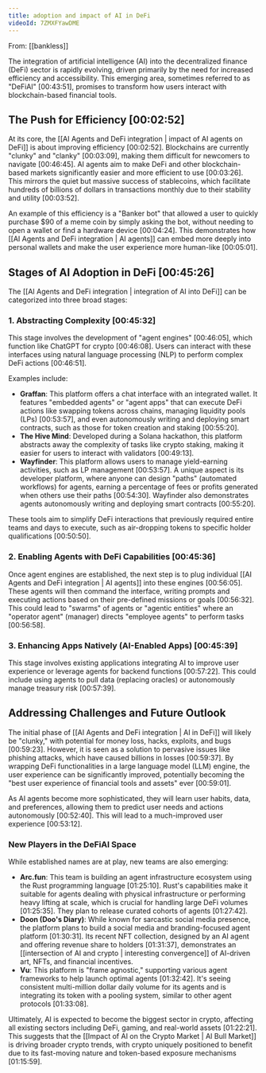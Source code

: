```yaml
---
title: adoption and impact of AI in DeFi
videoId: 7ZMXFYawDME
---
```


From: [[bankless]] <br/> 

The integration of artificial intelligence (AI) into the decentralized finance (DeFi) sector is rapidly evolving, driven primarily by the need for increased efficiency and accessibility. This emerging area, sometimes referred to as "DeFiAI" <a class="yt-timestamp" data-t="00:43:51">[00:43:51]</a>, promises to transform how users interact with blockchain-based financial tools.

## The Push for Efficiency <a class="yt-timestamp" data-t="00:02:52">[00:02:52]</a>
At its core, the [[AI Agents and DeFi integration | impact of AI agents on DeFi]] is about improving efficiency <a class="yt-timestamp" data-t="00:02:52">[00:02:52]</a>. Blockchains are currently "clunky" and "clanky" <a class="yt-timestamp" data-t="00:03:09">[00:03:09]</a>, making them difficult for newcomers to navigate <a class="yt-timestamp" data-t="00:46:45">[00:46:45]</a>. AI agents aim to make DeFi and other blockchain-based markets significantly easier and more efficient to use <a class="yt-timestamp" data-t="00:03:26">[00:03:26]</a>. This mirrors the quiet but massive success of stablecoins, which facilitate hundreds of billions of dollars in transactions monthly due to their stability and utility <a class="yt-timestamp" data-t="00:03:52">[00:03:52]</a>.

An example of this efficiency is a "Banker bot" that allowed a user to quickly purchase $90 of a meme coin by simply asking the bot, without needing to open a wallet or find a hardware device <a class="yt-timestamp" data-t="00:04:24">[00:04:24]</a>. This demonstrates how [[AI Agents and DeFi integration | AI agents]] can embed more deeply into personal wallets and make the user experience more human-like <a class="yt-timestamp" data-t="00:05:01">[00:05:01]</a>.

## Stages of AI Adoption in DeFi <a class="yt-timestamp" data-t="00:45:26">[00:45:26]</a>
The [[AI Agents and DeFi integration | integration of AI into DeFi]] can be categorized into three broad stages:

### 1. Abstracting Complexity <a class="yt-timestamp" data-t="00:45:32">[00:45:32]</a>
This stage involves the development of "agent engines" <a class="yt-timestamp" data-t="00:46:05">[00:46:05]</a>, which function like ChatGPT for crypto <a class="yt-timestamp" data-t="00:46:08">[00:46:08]</a>. Users can interact with these interfaces using natural language processing (NLP) to perform complex DeFi actions <a class="yt-timestamp" data-t="00:46:51">[00:46:51]</a>.

Examples include:
*   **Graffan**: This platform offers a chat interface with an integrated wallet. It features "embedded agents" or "agent apps" that can execute DeFi actions like swapping tokens across chains, managing liquidity pools (LPs) <a class="yt-timestamp" data-t="00:53:57">[00:53:57]</a>, and even autonomously writing and deploying smart contracts, such as those for token creation and staking <a class="yt-timestamp" data-t="00:55:20">[00:55:20]</a>.
*   **The Hive Mind**: Developed during a Solana hackathon, this platform abstracts away the complexity of tasks like crypto staking, making it easier for users to interact with validators <a class="yt-timestamp" data-t="00:49:13">[00:49:13]</a>.
*   **Wayfinder**: This platform allows users to manage yield-earning activities, such as LP management <a class="yt-timestamp" data-t="00:53:57">[00:53:57]</a>. A unique aspect is its developer platform, where anyone can design "paths" (automated workflows) for agents, earning a percentage of fees or profits generated when others use their paths <a class="yt-timestamp" data-t="00:54:30">[00:54:30]</a>. Wayfinder also demonstrates agents autonomously writing and deploying smart contracts <a class="yt-timestamp" data-t="00:55:20">[00:55:20]</a>.

These tools aim to simplify DeFi interactions that previously required entire teams and days to execute, such as air-dropping tokens to specific holder qualifications <a class="yt-timestamp" data-t="00:50:50">[00:50:50]</a>.

### 2. Enabling Agents with DeFi Capabilities <a class="yt-timestamp" data-t="00:45:36">[00:45:36]</a>
Once agent engines are established, the next step is to plug individual [[AI Agents and DeFi integration | AI agents]] into these engines <a class="yt-timestamp" data-t="00:56:05">[00:56:05]</a>. These agents will then command the interface, writing prompts and executing actions based on their pre-defined missions or goals <a class="yt-timestamp" data-t="00:56:32">[00:56:32]</a>. This could lead to "swarms" of agents or "agentic entities" where an "operator agent" (manager) directs "employee agents" to perform tasks <a class="yt-timestamp" data-t="00:56:58">[00:56:58]</a>.

### 3. Enhancing Apps Natively (AI-Enabled Apps) <a class="yt-timestamp" data-t="00:45:39">[00:45:39]</a>
This stage involves existing applications integrating AI to improve user experience or leverage agents for backend functions <a class="yt-timestamp" data-t="00:57:22">[00:57:22]</a>. This could include using agents to pull data (replacing oracles) or autonomously manage treasury risk <a class="yt-timestamp" data-t="00:57:39">[00:57:39]</a>.

## Addressing Challenges and Future Outlook
The initial phase of [[AI Agents and DeFi integration | AI in DeFi]] will likely be "clunky," with potential for money loss, hacks, exploits, and bugs <a class="yt-timestamp" data-t="00:59:23">[00:59:23]</a>. However, it is seen as a solution to pervasive issues like phishing attacks, which have caused billions in losses <a class="yt-timestamp" data-t="00:59:37">[00:59:37]</a>. By wrapping DeFi functionalities in a large language model (LLM) engine, the user experience can be significantly improved, potentially becoming the "best user experience of financial tools and assets" ever <a class="yt-timestamp" data-t="00:59:01">[00:59:01]</a>.

As AI agents become more sophisticated, they will learn user habits, data, and preferences, allowing them to predict user needs and actions autonomously <a class="yt-timestamp" data-t="00:52:40">[00:52:40]</a>. This will lead to a much-improved user experience <a class="yt-timestamp" data-t="00:53:12">[00:53:12]</a>.

### New Players in the DeFiAI Space
While established names are at play, new teams are also emerging:
*   **Arc.fun**: This team is building an agent infrastructure ecosystem using the Rust programming language <a class="yt-timestamp" data-t="01:25:10">[01:25:10]</a>. Rust's capabilities make it suitable for agents dealing with physical infrastructure or performing heavy lifting at scale, which is crucial for handling large DeFi volumes <a class="yt-timestamp" data-t="01:25:35">[01:25:35]</a>. They plan to release curated cohorts of agents <a class="yt-timestamp" data-t="01:27:42">[01:27:42]</a>.
*   **Doon (Doo's Diary)**: While known for sarcastic social media presence, the platform plans to build a social media and branding-focused agent platform <a class="yt-timestamp" data-t="01:30:31">[01:30:31]</a>. Its recent NFT collection, designed by an AI agent and offering revenue share to holders <a class="yt-timestamp" data-t="01:31:37">[01:31:37]</a>, demonstrates an [[intersection of AI and crypto | interesting convergence]] of AI-driven art, NFTs, and financial incentives.
*   **Vu**: This platform is "frame agnostic," supporting various agent frameworks to help launch optimal agents <a class="yt-timestamp" data-t="01:32:42">[01:32:42]</a>. It's seeing consistent multi-million dollar daily volume for its agents and is integrating its token with a pooling system, similar to other agent protocols <a class="yt-timestamp" data-t="01:33:08">[01:33:08]</a>.

Ultimately, AI is expected to become the biggest sector in crypto, affecting all existing sectors including DeFi, gaming, and real-world assets <a class="yt-timestamp" data-t="01:22:21">[01:22:21]</a>. This suggests that the [[Impact of AI on the Crypto Market | AI Bull Market]] is driving broader crypto trends, with crypto uniquely positioned to benefit due to its fast-moving nature and token-based exposure mechanisms <a class="yt-timestamp" data-t="01:15:59">[01:15:59]</a>.